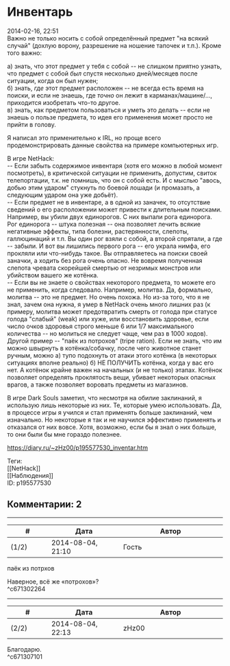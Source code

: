 Инвентарь
=========

  
2014-02-16, 22:51  
 Важно не только носить с собой определённый предмет "на всякий случай" (дохлую ворону, разрешение на ношение тапочек и т.п.). Кроме того важно:   
   
 а) знать, что этот предмет у тебя с собой -- не слишком приятно узнать, что предмет с собой  *был*  спустя несколько дней/месяцев после ситуации, когда он был нужен;   
 б) знать,  *где*  этот предмет расположен -- не всегда есть время на поиски, и если не знаешь, где  *точно*  он лежит в карманах/машине/..., приходится изобретать что-то другое.   
 в) знать, как предметом пользоваться и уметь это делать -- если не знаешь о пользе предмета, то идея его применения может просто не прийти в голову.   
   
 Я написал это применительно к IRL, но проще всего продемонстрировать данные свойства на примере компьютерных игр.   
   
 В игре NetHack:   
 -- Если забыть содержимое инвентаря (хотя его можно в любой момент посмотреть), в критической ситуации не применить, допустим, свиток телепортации, т.к. не помнишь, что он с собой есть. И с мыслью "авось, добью этим ударом" стукнуть по боевой лошади (и промазать, а следующим ударом она уже добьёт).   
 -- Если предмет не в инвентаре, а в одной из заначек, то отсутствие сведений о его расположении может привести к длительным поисками. Например, вы убили двух единорогов. С них выпали рога единорога. Рог единорога -- штука полезная -- она позволяет лечить всякие негативные эффекты, типа болезни, растерянности, слепоты, галлюцинаций и т.п. Вы один рог взяли с собой, а второй спрятали, а где -- забыли. И вот вы лишились первого рога -- его украла нимфа, его прокляли или что-нибудь такое. Вы отправляетесь на поиски своей заначки, а ходить без рога очень опасно. Не вовремя полученная слепота чревата скорейшей смертью от незримых монстров или убийством вашего же котёнка.   
 -- Если вы не знаете о свойствах некоторого предмета, то можете его не применить, когда следовало. Например, молитва. Да, формально, молитва -- это не предмет. Но очень похожа. Но из-за того, что я не знал, зачем она нужна, я умер в NetHack очень много лишних раз (к примеру, молитва может предотвратить смерть от голода при статусе голода "слабый" (weak) или хуже, или восстановить здоровье, если число очков здоровья строго меньше 6 или 1/7 максимального количества -- но молиться не следует чаще, чем раз в 1000 ходов). Другой пример -- "паёк из потрохов" (tripe ration). Если не знать, что им можно швырнуть в котёнка/собачку, после чего животное станет ручным, можно а) тупо подохнуть от атаки этого котёнка (в некоторых ситуациях вполне реально) б) НЕ ПОЛУЧИТЬ котёнка, когда у вас его нет. А котёнок крайне важен на начальных (и не только) этапах. Котёнок позволяет определять проклятость вещи, убивает некоторых опасных врагов, а также позволяет воровать предметы из магазинов.   
   
 В игре Dark Souls заметил, что несмотря на обилие заклинаний, я использую лишь некоторые из них. Те, которые умею использовать. Да, в процессе игры я учился и стал применять больше заклинаний, чем изначально. Но некоторые я так и не научился эффективно применять и отказался от них вовсе. Хотя, возможно, если бы я знал о них больше, то они были бы мне гораздо полезнее.   
  
<https://diary.ru/~zHz00/p195577530_inventar.htm>  
  
Теги:  
[[NetHack]]  
[[Наблюдения]]  
ID: p195577530  


Комментарии: 2
--------------

  


---



|         #         |              Дата              |                     Автор                     |           ID           |
| --- | --- | --- | --- |
| (1/2) | 2014-08-04, 21:10 | Гость | c671302264 |

  
  паёк из потрхов    
   
 Наверное, всё же «потрохов»?   
 ^c671302264

---



|         #         |              Дата              |                     Автор                     |           ID           |
| --- | --- | --- | --- |
| (2/2) | 2014-08-04, 22:13 | zHz00 | c671307101 |

  
 Благодарю.   
 ^c671307101